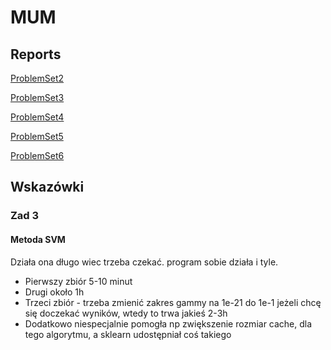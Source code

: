 # MUM

## Reports

[ProblemSet2](https://www.overleaf.com/3883915275ytdshkdthzvx)

[ProblemSet3](https://www.overleaf.com/1372965515wjxwjdbkxrdn)

[ProblemSet4](https://www.overleaf.com/7724782152dmmggsxqnhfz)

[ProblemSet5](https://www.overleaf.com/3213795143mzkcgzfrsfkj)

[ProblemSet6](https://www.overleaf.com/9545138853kyqyxnvvrmww)

## Wskazówki
### Zad 3
#### Metoda SVM 
Działa ona długo wiec trzeba czekać. program sobie działa i tyle.
* Pierwszy zbiór 5-10 minut
* Drugi około 1h
* Trzeci zbiór - trzeba zmienić zakres gammy na 1e-21 do 1e-1 jeżeli chcę się doczekać wyników, wtedy to trwa jakieś 2-3h
* Dodatkowo niespecjalnie pomogła np zwiększenie rozmiar cache, dla tego algorytmu, a sklearn udostępniał coś takiego
